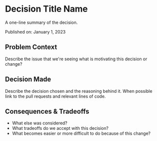 # Decision Title Name

A one-line summary of the decision.

Published on: January 1, 2023

## Problem Context

Describe the issue that we're seeing what is motivating this decision or change?

## Decision Made

Describe the decision chosen and the reasoning behind it. When possible link to the pull requests and relevant lines of code.

## Consequences & Tradeoffs

* What else was considered? 
* What tradeoffs do we accept with this decision?
* What becomes easier or more difficult to do because of this change?
